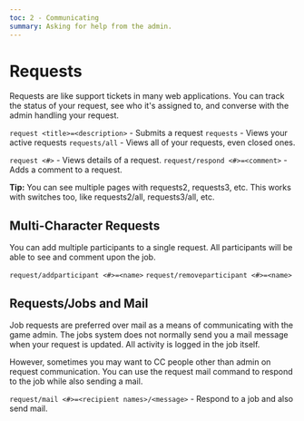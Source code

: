 ```yaml
---
toc: 2 - Communicating
summary: Asking for help from the admin.
---
```

# Requests

Requests are like support tickets in many web applications.  You can track the status of your request, see who it's assigned to, and converse with the admin handling your request.

`request <title>=<description>` - Submits a request
`requests` - Views your active requests
`requests/all` - Views all of your requests, even closed ones.  

`request <#>` - Views details of a request.
`request/respond <#>=<comment>` - Adds a comment to a request.

**Tip:** You can see multiple pages with requests2, requests3, etc.  This works with switches too, like requests2/all, requests3/all, etc.

## Multi-Character Requests

You can add multiple participants to a single request.  All participants will be able to see and comment upon the job.

`request/addparticipant <#>=<name>`
`request/removeparticipant <#>=<name>`

## Requests/Jobs and Mail

Job requests are preferred over mail as a means of communicating with the game admin.  The jobs system does not normally send you a mail message when your request is updated.  All activity is logged in the job itself.

However, sometimes you may want to CC people other than admin on request communication.  You can use the request mail command to respond to the job while also sending a mail.

`request/mail <#>=<recipient names>/<message>` - Respond to a job and also send mail.
